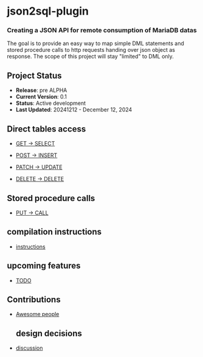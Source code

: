 # json2sql-plugin 
### Creating a JSON API for remote consumption of MariaDB datas

The goal is to provide an easy way to map simple DML statements and stored procedure calls to http requests handing over json object as response. The scope of this project will stay "limited" to DML only.

## Project Status

- **Release**: pre ALPHA
- **Current Version**: 0.1
- **Status**: Active development
- **Last Updated**: 20241212 - December 12, 2024

## Direct tables access

* [GET → SELECT](https://github.com/SylvainA77/JSON-API-plugin/blob/main/doc/handle_get_request.md)  

* [POST → INSERT](https://github.com/SylvainA77/JSON2SQL-plugin/blob/main/doc/handle_post_request.md)  

* [PATCH → UPDATE](https://github.com/SylvainA77/JSON2SQL-plugin/blob/main/doc/handle_patch_request.md)  

* [DELETE → DELETE](https://github.com/SylvainA77/JSON2SQL-plugin/blob/main/doc/handle_delete_request.md)


## Stored procedure calls

* [PUT → CALL](https://github.com/SylvainA77/JSON2SQL-plugin/blob/main/doc/handle_put_request.md)
  
## compilation instructions

* [instructions](https://github.com/SylvainA77/JSON-API-plugin/blob/main/doc/compilation.md)

## upcoming features

* [TODO](https://github.com/SylvainA77/JSON-API-plugin/blob/main/doc/TODO.md)

## Contributions

* [Awesome people](https://github.com/SylvainA77/JSON-API-plugin/blob/main/Contributions.md)

  ## design decisions
* [discussion](https://github.com/SylvainA77/JSON2SQL-plugin/blob/main/doc/stack-n-architecture-decisions.md)
